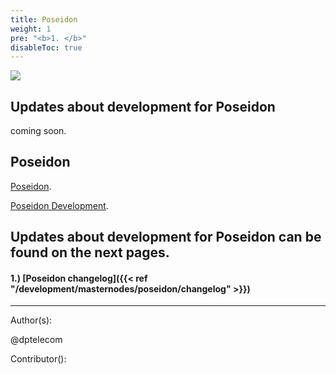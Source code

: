 ```yaml
---
title: Poseidon
weight: 1
pre: "<b>1. </b>"
disableToc: true
---
```



![](/development/images/poseidon.jpg)


## Updates about development for Poseidon


coming soon.


## Poseidon

[Poseidon](https://poseidon.pirl.io "Poseidon").


[Poseidon Development](https://devexplorer.pirl.io/home "Poseidon Development").


## Updates about development for Poseidon can be found on the next pages.


#### 1.) [Poseidon changelog]({{< ref "/development/masternodes/poseidon/changelog" >}})


















---
Author(s):

@dptelecom

Contributor():
